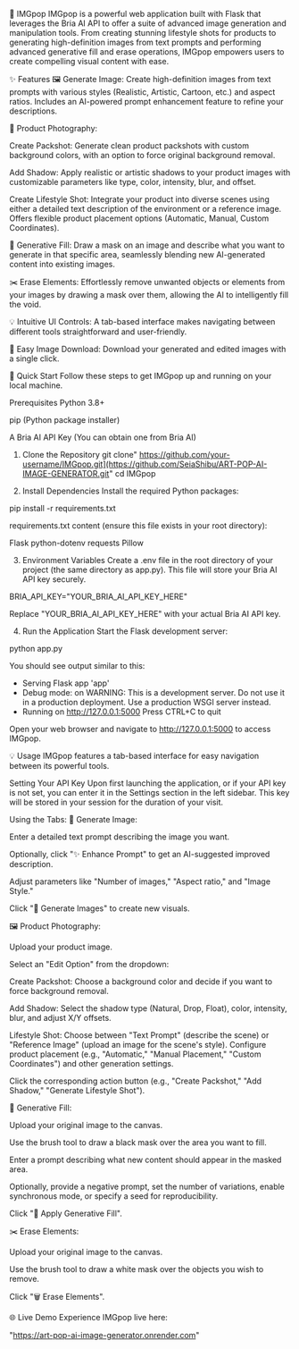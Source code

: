 🎨 IMGpop
IMGpop is a powerful web application built with Flask that leverages the Bria AI API to offer a suite of advanced image generation and manipulation tools. From creating stunning lifestyle shots for products to generating high-definition images from text prompts and performing advanced generative fill and erase operations, IMGpop empowers users to create compelling visual content with ease.

✨ Features
🖼️ Generate Image: Create high-definition images from text prompts with various styles (Realistic, Artistic, Cartoon, etc.) and aspect ratios. Includes an AI-powered prompt enhancement feature to refine your descriptions.

🎯 Product Photography:

Create Packshot: Generate clean product packshots with custom background colors, with an option to force original background removal.

Add Shadow: Apply realistic or artistic shadows to your product images with customizable parameters like type, color, intensity, blur, and offset.

Create Lifestyle Shot: Integrate your product into diverse scenes using either a detailed text description of the environment or a reference image. Offers flexible product placement options (Automatic, Manual, Custom Coordinates).

🎨 Generative Fill: Draw a mask on an image and describe what you want to generate in that specific area, seamlessly blending new AI-generated content into existing images.

✂️ Erase Elements: Effortlessly remove unwanted objects or elements from your images by drawing a mask over them, allowing the AI to intelligently fill the void.

💡 Intuitive UI Controls: A tab-based interface makes navigating between different tools straightforward and user-friendly.

💾 Easy Image Download: Download your generated and edited images with a single click.

🚀 Quick Start
Follow these steps to get IMGpop up and running on your local machine.

Prerequisites
Python 3.8+

pip (Python package installer)

A Bria AI API Key (You can obtain one from Bria AI)

1. Clone the Repository
git clone" https://github.com/your-username/IMGpop.git](https://github.com/SeiaShibu/ART-POP-AI-IMAGE-GENERATOR.git"
cd IMGpop

2. Install Dependencies
Install the required Python packages:

pip install -r requirements.txt

requirements.txt content (ensure this file exists in your root directory):

Flask
python-dotenv
requests
Pillow

3. Environment Variables
Create a .env file in the root directory of your project (the same directory as app.py). This file will store your Bria AI API key securely.

BRIA_API_KEY="YOUR_BRIA_AI_API_KEY_HERE"

Replace "YOUR_BRIA_AI_API_KEY_HERE" with your actual Bria AI API key.

4. Run the Application
Start the Flask development server:

python app.py

You should see output similar to this:

 * Serving Flask app 'app'
 * Debug mode: on
WARNING: This is a development server. Do not use it in a production deployment. Use a production WSGI server instead.
 * Running on http://127.0.0.1:5000
Press CTRL+C to quit

Open your web browser and navigate to http://127.0.0.1:5000 to access IMGpop.

💡 Usage
IMGpop features a tab-based interface for easy navigation between its powerful tools.

Setting Your API Key
Upon first launching the application, or if your API key is not set, you can enter it in the Settings section in the left sidebar. This key will be stored in your session for the duration of your visit.

Using the Tabs:
🎨 Generate Image:

Enter a detailed text prompt describing the image you want.

Optionally, click "✨ Enhance Prompt" to get an AI-suggested improved description.

Adjust parameters like "Number of images," "Aspect ratio," and "Image Style."

Click "🎨 Generate Images" to create new visuals.

🖼️ Product Photography:

Upload your product image.

Select an "Edit Option" from the dropdown:

Create Packshot: Choose a background color and decide if you want to force background removal.

Add Shadow: Select the shadow type (Natural, Drop, Float), color, intensity, blur, and adjust X/Y offsets.

Lifestyle Shot: Choose between "Text Prompt" (describe the scene) or "Reference Image" (upload an image for the scene's style). Configure product placement (e.g., "Automatic," "Manual Placement," "Custom Coordinates") and other generation settings.

Click the corresponding action button (e.g., "Create Packshot," "Add Shadow," "Generate Lifestyle Shot").

🎨 Generative Fill:

Upload your original image to the canvas.

Use the brush tool to draw a black mask over the area you want to fill.

Enter a prompt describing what new content should appear in the masked area.

Optionally, provide a negative prompt, set the number of variations, enable synchronous mode, or specify a seed for reproducibility.

Click "🎨 Apply Generative Fill".

✂️ Erase Elements:

Upload your original image to the canvas.

Use the brush tool to draw a white mask over the objects you wish to remove.

Click "🗑️ Erase Elements".

🌐 Live Demo
Experience IMGpop live here:


"https://art-pop-ai-image-generator.onrender.com"
